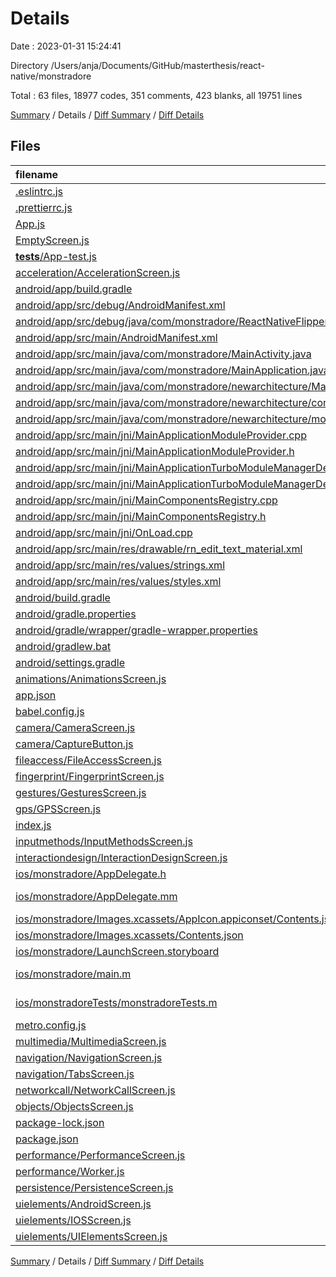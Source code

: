 # Details

Date : 2023-01-31 15:24:41

Directory /Users/anja/Documents/GitHub/masterthesis/react-native/monstradore

Total : 63 files,  18977 codes, 351 comments, 423 blanks, all 19751 lines

[Summary](results.md) / Details / [Diff Summary](diff.md) / [Diff Details](diff-details.md)

## Files
| filename | language | code | comment | blank | total |
| :--- | :--- | ---: | ---: | ---: | ---: |
| [.eslintrc.js](/.eslintrc.js) | JavaScript | 4 | 0 | 1 | 5 |
| [.prettierrc.js](/.prettierrc.js) | JavaScript | 7 | 0 | 1 | 8 |
| [App.js](/App.js) | JavaScript | 160 | 0 | 7 | 167 |
| [EmptyScreen.js](/EmptyScreen.js) | JavaScript | 5 | 0 | 3 | 8 |
| [__tests__/App-test.js](/__tests__/App-test.js) | JavaScript | 7 | 4 | 4 | 15 |
| [acceleration/AccelerationScreen.js](/acceleration/AccelerationScreen.js) | JavaScript | 30 | 0 | 7 | 37 |
| [android/app/build.gradle](/android/app/build.gradle) | Groovy | 155 | 131 | 31 | 317 |
| [android/app/src/debug/AndroidManifest.xml](/android/app/src/debug/AndroidManifest.xml) | XML | 11 | 0 | 3 | 14 |
| [android/app/src/debug/java/com/monstradore/ReactNativeFlipper.java](/android/app/src/debug/java/com/monstradore/ReactNativeFlipper.java) | Java | 60 | 8 | 6 | 74 |
| [android/app/src/main/AndroidManifest.xml](/android/app/src/main/AndroidManifest.xml) | XML | 31 | 0 | 3 | 34 |
| [android/app/src/main/java/com/monstradore/MainActivity.java](/android/app/src/main/java/com/monstradore/MainActivity.java) | Java | 29 | 12 | 8 | 49 |
| [android/app/src/main/java/com/monstradore/MainApplication.java](/android/app/src/main/java/com/monstradore/MainApplication.java) | Java | 68 | 14 | 10 | 92 |
| [android/app/src/main/java/com/monstradore/newarchitecture/MainApplicationReactNativeHost.java](/android/app/src/main/java/com/monstradore/newarchitecture/MainApplicationReactNativeHost.java) | Java | 83 | 20 | 14 | 117 |
| [android/app/src/main/java/com/monstradore/newarchitecture/components/MainComponentsRegistry.java](/android/app/src/main/java/com/monstradore/newarchitecture/components/MainComponentsRegistry.java) | Java | 22 | 8 | 7 | 37 |
| [android/app/src/main/java/com/monstradore/newarchitecture/modules/MainApplicationTurboModuleManagerDelegate.java](/android/app/src/main/java/com/monstradore/newarchitecture/modules/MainApplicationTurboModuleManagerDelegate.java) | Java | 30 | 10 | 9 | 49 |
| [android/app/src/main/jni/MainApplicationModuleProvider.cpp](/android/app/src/main/jni/MainApplicationModuleProvider.cpp) | C++ | 16 | 10 | 7 | 33 |
| [android/app/src/main/jni/MainApplicationModuleProvider.h](/android/app/src/main/jni/MainApplicationModuleProvider.h) | C++ | 11 | 0 | 6 | 17 |
| [android/app/src/main/jni/MainApplicationTurboModuleManagerDelegate.cpp](/android/app/src/main/jni/MainApplicationTurboModuleManagerDelegate.cpp) | C++ | 37 | 1 | 8 | 46 |
| [android/app/src/main/jni/MainApplicationTurboModuleManagerDelegate.h](/android/app/src/main/jni/MainApplicationTurboModuleManagerDelegate.h) | C++ | 25 | 5 | 9 | 39 |
| [android/app/src/main/jni/MainComponentsRegistry.cpp](/android/app/src/main/jni/MainComponentsRegistry.cpp) | C++ | 45 | 6 | 15 | 66 |
| [android/app/src/main/jni/MainComponentsRegistry.h](/android/app/src/main/jni/MainComponentsRegistry.h) | C++ | 23 | 1 | 9 | 33 |
| [android/app/src/main/jni/OnLoad.cpp](/android/app/src/main/jni/OnLoad.cpp) | C++ | 10 | 0 | 2 | 12 |
| [android/app/src/main/res/drawable/rn_edit_text_material.xml](/android/app/src/main/res/drawable/rn_edit_text_material.xml) | XML | 11 | 23 | 3 | 37 |
| [android/app/src/main/res/values/strings.xml](/android/app/src/main/res/values/strings.xml) | XML | 3 | 0 | 1 | 4 |
| [android/app/src/main/res/values/styles.xml](/android/app/src/main/res/values/styles.xml) | XML | 5 | 2 | 3 | 10 |
| [android/build.gradle](/android/build.gradle) | Groovy | 41 | 9 | 4 | 54 |
| [android/gradle.properties](/android/gradle.properties) | Properties | 6 | 26 | 9 | 41 |
| [android/gradle/wrapper/gradle-wrapper.properties](/android/gradle/wrapper/gradle-wrapper.properties) | Properties | 5 | 0 | 1 | 6 |
| [android/gradlew.bat](/android/gradlew.bat) | Batch | 68 | 0 | 22 | 90 |
| [android/settings.gradle](/android/settings.gradle) | Groovy | 13 | 0 | 2 | 15 |
| [animations/AnimationsScreen.js](/animations/AnimationsScreen.js) | JavaScript | 79 | 0 | 5 | 84 |
| [app.json](/app.json) | JSON | 4 | 0 | 0 | 4 |
| [babel.config.js](/babel.config.js) | JavaScript | 4 | 0 | 1 | 5 |
| [camera/CameraScreen.js](/camera/CameraScreen.js) | JavaScript | 71 | 0 | 9 | 80 |
| [camera/CaptureButton.js](/camera/CaptureButton.js) | JavaScript | 265 | 22 | 22 | 309 |
| [fileaccess/FileAccessScreen.js](/fileaccess/FileAccessScreen.js) | JavaScript | 56 | 0 | 7 | 63 |
| [fingerprint/FingerprintScreen.js](/fingerprint/FingerprintScreen.js) | JavaScript | 30 | 0 | 8 | 38 |
| [gestures/GesturesScreen.js](/gestures/GesturesScreen.js) | JavaScript | 22 | 0 | 5 | 27 |
| [gps/GPSScreen.js](/gps/GPSScreen.js) | JavaScript | 26 | 0 | 5 | 31 |
| [index.js](/index.js) | JavaScript | 4 | 3 | 3 | 10 |
| [inputmethods/InputMethodsScreen.js](/inputmethods/InputMethodsScreen.js) | JavaScript | 37 | 0 | 4 | 41 |
| [interactiondesign/InteractionDesignScreen.js](/interactiondesign/InteractionDesignScreen.js) | JavaScript | 123 | 0 | 9 | 132 |
| [ios/monstradore/AppDelegate.h](/ios/monstradore/AppDelegate.h) | C++ | 5 | 0 | 4 | 9 |
| [ios/monstradore/AppDelegate.mm](/ios/monstradore/AppDelegate.mm) | Objective-C++ | 99 | 6 | 29 | 134 |
| [ios/monstradore/Images.xcassets/AppIcon.appiconset/Contents.json](/ios/monstradore/Images.xcassets/AppIcon.appiconset/Contents.json) | JSON | 53 | 0 | 1 | 54 |
| [ios/monstradore/Images.xcassets/Contents.json](/ios/monstradore/Images.xcassets/Contents.json) | JSON | 6 | 0 | 1 | 7 |
| [ios/monstradore/LaunchScreen.storyboard](/ios/monstradore/LaunchScreen.storyboard) | XML | 46 | 1 | 1 | 48 |
| [ios/monstradore/main.m](/ios/monstradore/main.m) | Objective-C | 8 | 0 | 3 | 11 |
| [ios/monstradoreTests/monstradoreTests.m](/ios/monstradoreTests/monstradoreTests.m) | Objective-C | 53 | 0 | 14 | 67 |
| [metro.config.js](/metro.config.js) | JavaScript | 10 | 6 | 2 | 18 |
| [multimedia/MultimediaScreen.js](/multimedia/MultimediaScreen.js) | JavaScript | 69 | 0 | 5 | 74 |
| [navigation/NavigationScreen.js](/navigation/NavigationScreen.js) | JavaScript | 15 | 0 | 4 | 19 |
| [navigation/TabsScreen.js](/navigation/TabsScreen.js) | JavaScript | 44 | 0 | 7 | 51 |
| [networkcall/NetworkCallScreen.js](/networkcall/NetworkCallScreen.js) | JavaScript | 34 | 0 | 6 | 40 |
| [objects/ObjectsScreen.js](/objects/ObjectsScreen.js) | JavaScript | 62 | 0 | 9 | 71 |
| [package-lock.json](/package-lock.json) | JSON | 16,186 | 0 | 1 | 16,187 |
| [package.json](/package.json) | JSON | 65 | 0 | 1 | 66 |
| [performance/PerformanceScreen.js](/performance/PerformanceScreen.js) | JavaScript | 66 | 0 | 5 | 71 |
| [performance/Worker.js](/performance/Worker.js) | JavaScript | 9 | 23 | 7 | 39 |
| [persistence/PersistenceScreen.js](/persistence/PersistenceScreen.js) | JavaScript | 58 | 0 | 7 | 65 |
| [uielements/AndroidScreen.js](/uielements/AndroidScreen.js) | JavaScript | 161 | 0 | 10 | 171 |
| [uielements/IOSScreen.js](/uielements/IOSScreen.js) | JavaScript | 31 | 0 | 6 | 37 |
| [uielements/UIElementsScreen.js](/uielements/UIElementsScreen.js) | JavaScript | 155 | 0 | 7 | 162 |

[Summary](results.md) / Details / [Diff Summary](diff.md) / [Diff Details](diff-details.md)